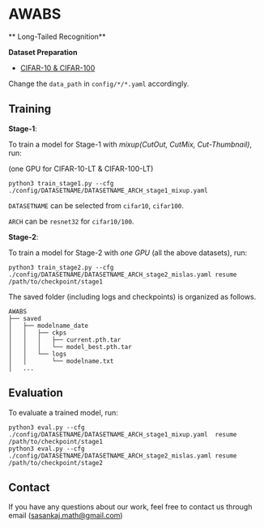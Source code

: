 # AWABS
** Long-Tailed Recognition**


**Dataset Preparation**
* [CIFAR-10 & CIFAR-100](https://www.cs.toronto.edu/~kriz/cifar.html)

Change the `data_path` in `config/*/*.yaml` accordingly.

## Training

**Stage-1**:

To train a model for Stage-1 with *mixup(CutOut, CutMix, Cut-Thumbnail)*, run:

(one GPU for CIFAR-10-LT & CIFAR-100-LT)

```
python3 train_stage1.py --cfg ./config/DATASETNAME/DATASETNAME_ARCH_stage1_mixup.yaml
```

`DATASETNAME` can be selected from `cifar10`,  `cifar100`.

`ARCH` can be `resnet32` for `cifar10/100`.

**Stage-2**:

To train a model for Stage-2 with *one GPU* (all the above datasets), run:

```
python3 train_stage2.py --cfg ./config/DATASETNAME/DATASETNAME_ARCH_stage2_mislas.yaml resume /path/to/checkpoint/stage1
```

The saved folder (including logs and checkpoints) is organized as follows.
```
AWABS
├── saved
│   ├── modelname_date
│   │   ├── ckps
│   │   │   ├── current.pth.tar
│   │   │   └── model_best.pth.tar
│   │   └── logs
│   │       └── modelname.txt
│   ...   
```
## Evaluation

To evaluate a trained model, run:

```
python3 eval.py --cfg ./config/DATASETNAME/DATASETNAME_ARCH_stage1_mixup.yaml  resume /path/to/checkpoint/stage1
python3 eval.py --cfg ./config/DATASETNAME/DATASETNAME_ARCH_stage2_mislas.yaml resume /path/to/checkpoint/stage2
```

## Contact

If you have any questions about our work, feel free to contact us through email (sasankaj.math@gmail.com) 
